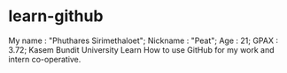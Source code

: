 # learn-github
My name : "Phuthares Sirimethaloet";
Nickname : "Peat";
Age : 21;
GPAX : 3.72;
Kasem Bundit University
Learn How to use GitHub for my work and intern co-operative.
